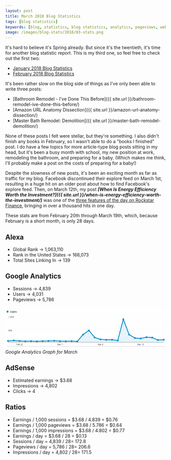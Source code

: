 ```yaml
---
layout: post
title: March 2018 Blog Statistics
tags: [blog statistics]
keywords: [blog, statistics, blog statistics, analytics, pageviews, webmaster, webmaster tools, alexa, google]
image: /images/blog-stats/2018/03-stats.png
---
```


It's hard to believe it's Spring already. But since it's the twentieth, it's time for another blog statistic report. This is my third one, so feel free to check out the first two:

* [January 2018 Blog Statistics](https://www.joehxblog.com/january-2018-blog-statistics/)
* [February 2018 Blog Statistics](https://www.joehxblog.com/february-2018-blog-statistics/)

It's been rather slow on the blog side of things as I've only been able to write three posts:

* [Bathroom Remodel - I've Done This Before]({{ site.url }}/bathroom-remodel-ive-done-this-before/)
* [Amazon URL Anatomy Dissection]({{ site.url }}/amazon-url-anatomy-dissection/)
* [Master Bath Remodel: Demolition]({{ site.url }}/master-bath-remodel-demolition/)

None of these posts I felt were stellar, but they're something. I also didn't finish any books in February, so I wasn't able to do a "books I finished" post. I do have a few topics for more article-type blog posts sitting in my head, but it's been a busy month with school, my new position at work, remodeling the bathroom, and preparing for a baby. (Which makes me think, I'll probably make a post on the costs of preparing for a baby!)

Despite the slowness of new posts, it's been an exciting month as far as traffic for my blog. Facebook discontinued their explore feed on March 1st, resulting in a huge hit on an older post about how to find Facebook's explore feed. Then, on March 12th, my post ***[When Is Energy Efficiency Worth the Investment?]({{ site.url }}/when-is-energy-efficiency-worth-the-investment/)*** was one of the [three features of the day on Rockstar Finance](https://rockstarfinance.com/mar-12th-2018/), bringing in over a thousand hits in one day.

These stats are from February 20th through March 19th, which, because February is a short month, is only 28 days.

## Alexa

* Global Rank &rarr; 1,063,110
* Rank in the United States &rarr; 168,073
* Total Sites Linking In &rarr; 139

## Google Analytics

* Sessions &rarr; 4,839
* Users &rarr; 4,031
* Pageviews &rarr; 5,786

![Google Analytics Graph for March](/images/blog-stats/2018/03-stats.png)
*Google Analytics Graph for March*

## AdSense

* Estimated earnings &rarr; $3.68
* Impressions &rarr; 4,802
* Clicks &rarr; 4

## Ratios

* Earnings / 1,000 sessions = $3.68 / 4.839 = $0.76
* Earnings / 1,000 pageviews = $3.68 / 5.786 = $0.64
* Earnings / 1,000 impressions = $3.68 / 4.802 = $0.77
* Earnings / day = $3.68 / 28 = $0.13
* Sessions / day = 4,839 / 28= 172.8
* Pageviews / day = 5,786 / 28= 206.6
* Impressions / day = 4,802 / 28= 171.5

